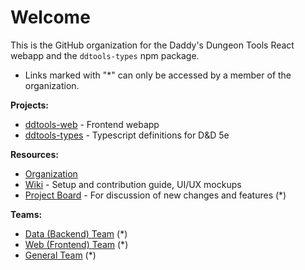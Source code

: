 # Welcome
This is the GitHub organization for the Daddy's Dungeon Tools React webapp and the `ddtools-types` npm package.
 - Links marked with "\*" can only be accessed by a member of the organization.

**Projects:**
 - [ddtools-web](https://github.com/Daddy-s-Dungeons-Tools/ddtools-web) - Frontend webapp
 - [ddtools-types](https://github.com/Daddy-s-Dungeons-Tools/ddtools-types) - Typescript definitions for D&D 5e

**Resources:**
 - [Organization](https://github.com/Daddy-s-Dungeons-Tools)
 - [Wiki](https://github.com/Daddy-s-Dungeons-Tools/ddtools-web/wiki) - Setup and contribution guide, UI/UX mockups
 - [Project Board](https://github.com/orgs/Daddy-s-Dungeons-Tools/projects/1/views/1) - For discussion of new changes and features (\*)

**Teams:**
 - [Data (Backend) Team](https://github.com/orgs/Daddy-s-Dungeons-Tools/teams/data) (\*)
 - [Web (Frontend) Team](https://github.com/orgs/Daddy-s-Dungeons-Tools/teams/web) (\*)
 - [General Team](https://github.com/orgs/Daddy-s-Dungeons-Tools/teams/roll-for-dexterity) (\*)
